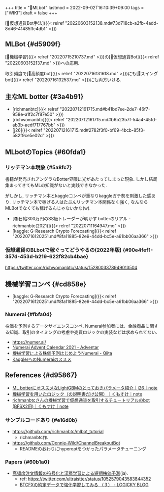 +++
title = "📝MLbot"
lastmod = 2022-09-02T16:10:39+09:00
tags = ["WIKI"]
draft = false
+++

[🔖仮想通貨Bot手法]({{< relref "20220603152138.md#73d718cb-a2fb-4add-8d46-41485ffc4db1" >}})


## MLBot {#d5909f}

[📝機械学習]({{< relref "20220715210737.md" >}})の[📝仮想通貨Bot]({{< relref "20220603152137.md" >}})への応用.

取引頻度で[📝高頻度bot]({{< relref "20220716131618.md" >}})にも[📝スイングbot]({{< relref "20220716132537.md" >}})にも両方いける.


## 主なML botter {#3a4b91}

-   [richmanbtc]({{< relref "20220712161715.md#b41bd7ee-2de7-46f7-958e-a1f2c7f87e50" >}})
-   [richwomanbtc]({{< relref "20220712161715.md#b6b23b7f-54a4-45fd-ab3b-aedf717767bb" >}})
-   [j26]({{< relref "20220712161715.md#2782f3f0-bf69-4bcb-85f3-582f9ce5e02d" >}})


## MLbotのTopics {#60fda1}


### リッチマン本現象 {#5a8fc7}

書籍が発売されアングラなBotter界隈に光があたってしまった現象. しかし結局集まってきてもMLの知識がないと実践できなかった.

がしかし, リッチマン本とkaggleコンペが重なりkaggleガチ勢を刺激した感あり. リッチマン本で稼げる人はたぶんリッチマン本関係なく強く, なんならMLBotでなくても稼げるんじゃないかな(w).

-   [📚日給300万円のSS級トレーダーが明かす botterのリアル - richmanbtc(2021)]({{< relref "20220711164947.md" >}})
-   [kaggle: G-Research Crypto Forecasting]({{< relref "20220716120251.md#8fa11885-82e9-44dd-bc5e-a61bb06aa366" >}})


### 仮想通貨のBLbotで稼ぐってどうやるの(2022年版) {#90e4fef1-357d-453d-b219-622f82cb4bae}

<https://twitter.com/richwomanbtc/status/1528003378949013504>


## 機械学習コンペ {#cd858e}

-   [kaggle: G-Research Crypto Forecasting]({{< relref "20220716120251.md#8fa11885-82e9-44dd-bc5e-a61bb06aa366" >}})


### Numerai {#fbfa0d}

株価を予測するデータサイエンスコンペ. Numerai参加者には、金融商品に関する知識、取引のタイミングの考慮や売買ロジックの実装などは求められてない.

-   <https://numer.ai/>
-   [Numerai Advent Calendar 2021 - Adventar](https://adventar.org/calendars/6226)
-   [機械学習による株価予測はじめようNumerai - Qiita](https://qiita.com/blog_UKI/items/fb401725288e58c92bd6)
-   [KagglerへのNumeraiのススメ](https://zenn.dev/katsu1110/articles/bb2b5cba9b04c9e30bfe)


## References {#d95867}

-   [ML botterにオススメなLightGBMのとっておきパラメータ紹介｜j26｜note](https://note.com/j26/n/n64d9c37167a6)
-   [機械学習を用いたロジック（の説明書だけ公開）｜くもすけ｜note](https://note.com/kunmosky1/n/n87c9e32eecd3)
-   [richmanbtcさんの機械学習で仮想通貨を取引するチュートリアルのbot (BFSX2用)｜くもすけ｜note](https://note.com/kunmosky1/n/n2616f0ecc031)


### サンプルコードあり {#e16d0b}

-   <https://github.com/richmanbtc/mlbot_tutorial>
    -   richmanbtc作.
-   <https://github.com/Connie-Wild/ChannelBreakoutBot>
    -   READMEのおわりにhyperoptをつかったパラメータチューニング


### Papers {#60b1a0}

-   [高頻度注文情報の符号化と深層学習による短期株価予測](https://sigfin.org/?plugin=attach&refer=020-17&openfile=SIG-FIN-020-17.pdf)(ja).
    -   ref: <https://twitter.com/ultraistter/status/1052579043583844352>
    -   [BTCFXの約定データで強化学習してみる （３） - LOGICKY BLOG](https://blog.logicky.com/2019/02/24/190545)
